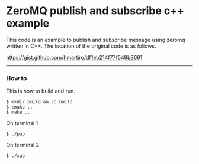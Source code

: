 # ZeroMQ publish and subscribe c++ example

This code is an example to publish and subscribe message using zeromq written in C++. The location of the original code is as follows.

https://gist.github.com/hmartiro/df1eb214f77f549b3691

<hr/>

### How to

This is how to build and run.

```
$ mkdir build && cd build
$ cmake ..
$ make ..
```

On terminal 1
```
$ ./pub
```

On terminal 2
```
$ ./sub
```
